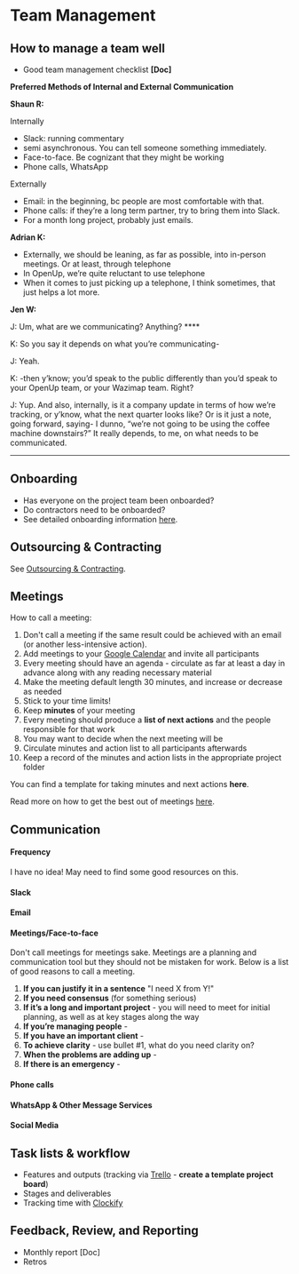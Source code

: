 # Team Management

## How to manage a team well

* Good team management checklist **\[Doc\]**

**Preferred Methods of Internal and External Communication**

**Shaun R:** 

Internally

* Slack: running commentary
* semi asynchronous. You can tell someone something immediately. 
* Face-to-face. Be cognizant that they might be working
* Phone calls, WhatsApp

Externally

* Email: in the beginning, bc people are most comfortable with that.
* Phone calls: if they’re a long term partner, try to bring them into Slack.
* For a month long project, probably just emails. 

**Adrian K:** 

* Externally, we should be leaning, as far as possible, into in-person meetings. Or at least, through telephone
* In OpenUp, we’re quite reluctant to use telephone
* When it comes to just picking up a telephone, I think sometimes, that just helps a lot more. 

**Jen W:** 

J: Um, what are we communicating? Anything? ****

K: So you say it depends on what you’re communicating-

J: Yeah.

K: -then y’know; you’d speak to the public differently than you’d speak to your OpenUp team, or your Wazimap team. Right?

J: Yup. And also, internally, is it a company update in terms of how we’re tracking, or y’know, what the next quarter looks like? Or is it just a note, going forward, saying- I dunno, “we’re not going to be using the coffee machine downstairs?” It really depends, to me, on what needs to be communicated.   
****

  
  


## Onboarding

* Has everyone on the project team been onboarded? 
* Do contractors need to be onboarded?
* See detailed onboarding information [here](../../onboarding.md).

## Outsourcing & Contracting

See [Outsourcing & Contracting](../../how-we-work/outsourcing-and-contracting/).

## Meetings

How to call a meeting:

1. Don't call a meeting if the same result could be achieved with an email \(or another less-intensive action\).
2. Add meetings to your [Google Calendar](https://calendar.google.com) and invite all participants
3. Every meeting should have an agenda - circulate as far at least a day in advance along with any reading necessary material
4. Make the meeting default length 30 minutes, and increase or decrease as needed
5. Stick to your time limits!
6. Keep **minutes** of your meeting
7. Every meeting should produce a **list of next actions** and the people responsible for that work
8. You may want to decide when the next meeting will be
9. Circulate minutes and action list to all participants afterwards
10. Keep a record of the minutes and action lists in the appropriate project folder

You can find a template for taking minutes and next actions **here**.

Read more on how to get the best out of meetings [here](https://hbr.org/2016/06/8-ground-rules-for-great-meetings).

## Communication

#### Frequency

I have no idea! May need to find some good resources on this.

#### Slack

#### Email

#### Meetings/Face-to-face

Don't call meetings for meetings sake. Meetings are a planning and communication tool but they should not be mistaken for work. Below is a list of good reasons to call a meeting.

1. **If you can justify it in a sentence** "I need X from Y!"
2. **If you need consensus** \(for something serious\)
3. **If it’s a long and important project** - you will need to meet for initial planning, as well as at key stages along the way
4. **If you’re managing people** - 
5. **If you have an important client** - 
6. **To achieve clarity** - use bullet \#1, what do you need clarity on?
7. **When the problems are adding up** - 
8. **If there is an emergency** - 

#### Phone calls

#### WhatsApp & Other Message Services

#### Social Media

## Task lists & workflow

* Features and outputs \(tracking via [Trello](https://trello.com/openupza/home) - **create a template project board**\)
* Stages and deliverables
* Tracking time with [Clockify](https://clockify.me/)

## Feedback, Review, and Reporting

* Monthly report \[Doc\]
* Retros

